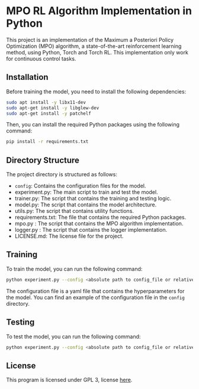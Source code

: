 # MPO RL Algorithm Implementation in Python

This project is an implementation of the Maximum a Posteriori Policy Optimization (MPO) algorithm, a state-of-the-art reinforcement learning method, using Python, Torch and Torch RL. This implementation only work  for continuous control tasks. 


## Installation

Before training the model, you need to install the following dependencies:

```bash
sudo apt install -y libx11-dev
sudo apt-get install -y libglew-dev
sudo apt-get install -y patchelf
```

Then, you can install the required Python packages using the following command:

```bash
pip install -r requirements.txt
```

## Directory Structure

The project directory is structured as follows:

- `config`: Contains the configuration files for the model.
- experiment.py: The main script to train and test the model.
- trainer.py: The script that contains the training and testing logic.
- model.py: The script that contains the model architecture.
- utils.py: The script that contains utility functions.
- requirements.txt: The file that contains the required Python packages.
- mpo.py : The script that contains the MPO algorithm implementation.
- logger.py : The script that contains the logger implementation.
- LICENSE.md: The license file for the project.

## Training

To train the model, you can run the following command:

```bash
python experiment.py --config <absolute path to config_file or relative path wrt root directory>
```

The configuration file is a yaml file that contains the hyperparameters for the model. You can find an example of the configuration file in the `config` directory.

## Testing

To test the model, you can run the following command:

```bash
python experiment.py --config <absolute path to config_file or relative path wrt root directory> --test --checkpoint_dir <absolute path to the checkpoint directory>
```

## License
This program is licensed under GPL 3, license [here](LICENSE.md).